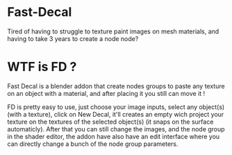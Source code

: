 # Fast-Decal

Tired of having to struggle to texture paint images on mesh materials, and having to take 3 years to create a node node?

# WTF is FD ?

Fast Decal is a blender addon that create nodes groups to paste any texture on an object with a material, and after placing it you still can move it !

FD is pretty easy to use, just choose your image inputs, select any object(s) (with a texture), click on New Decal, it'll creates an empty wich project your texture on the textures of the selected object(s) (it snaps on the surface automaticly). After that you can still change the images, and the node group in the shader editor, the addon have also have an edit interface where you can directly change a bunch of the node group parameters.
